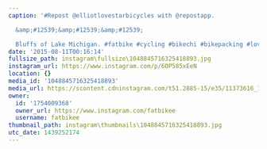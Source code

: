 ```yaml
---
caption: '#Repost @elliotlovestarbicycles with @repostapp.

  &amp;#12539;&amp;#12539;&amp;#12539;

  Bluffs of Lake Michigan. #fatbike #cycling #bikechi #bikepacking #lovestarbicyclebags'
date: '2015-08-11T00:16:14'
fullsize_path: instagram\fullsize\1048845716325418893.jpg
instagram_url: https://www.instagram.com/p/6OP585xEeN
location: {}
media_id: '1048845716325418893'
media_url: https://scontent.cdninstagram.com/t51.2885-15/e35/11373616_1624709681134908_108060420_n.jpg?ig_cache_key=MTA0ODg0NTcxNjMyNTQxODg5Mw%3D%3D.2
owner:
  id: '1754009368'
  owner_url: https://www.instagram.com/fatbikee
  username: fatbikee
thumbnail_path: instagram\thumbnails\1048845716325418893.jpg
utc_date: 1439252174
---
```

